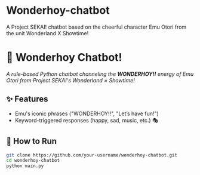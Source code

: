 # Wonderhoy-chatbot
A Project SEKAI! chatbot based on the cheerful character Emu Otori from the unit Wonderland X Showtime!

# 🎪 Wonderhoy Chatbot!  

*A rule-based Python chatbot channeling the **WONDERHOY!!** energy of Emu Otori from Project SEKAI's Wonderland × Showtime!*   

## ✨ Features  
- Emu's iconic phrases ("WONDERHOY!!", "Let’s have fun!")  
- Keyword-triggered responses (happy, sad, music, etc.)   🎭  

## 🚀 How to Run  
```bash
git clone https://github.com/your-username/wonderhoy-chatbot.git
cd wonderhoy-chatbot
python main.py

